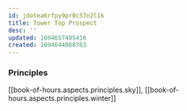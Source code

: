 ```yaml
---
id: jdotea6rfpy9pr0c57n2l1k
title: Tower Top Prospect
desc: ''
updated: 1694657405416
created: 1694644068763
---
```



### Principles

[[book-of-hours.aspects.principles.sky]], [[book-of-hours.aspects.principles.winter]]  
